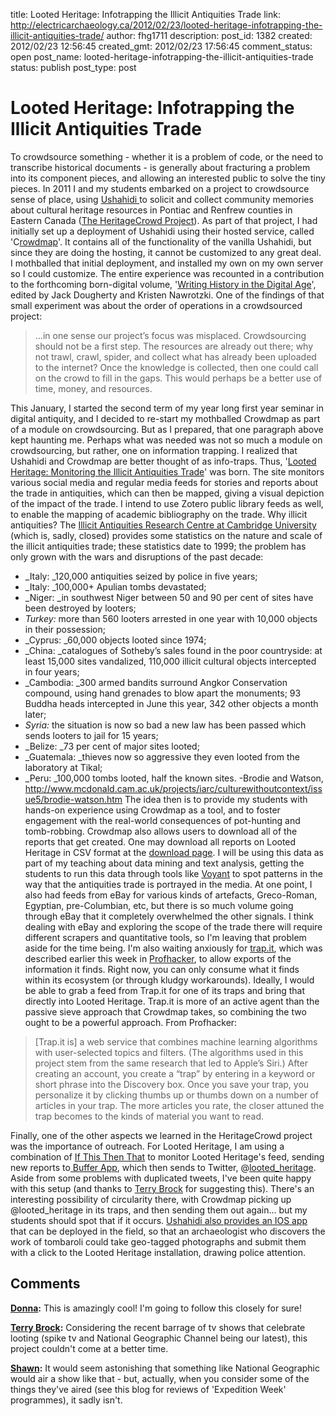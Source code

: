 title: Looted Heritage: Infotrapping the Illicit Antiquities Trade
link: http://electricarchaeology.ca/2012/02/23/looted-heritage-infotrapping-the-illicit-antiquities-trade/
author: fhg1711
description: 
post_id: 1382
created: 2012/02/23 12:56:45
created_gmt: 2012/02/23 17:56:45
comment_status: open
post_name: looted-heritage-infotrapping-the-illicit-antiquities-trade
status: publish
post_type: post

# Looted Heritage: Infotrapping the Illicit Antiquities Trade

To crowdsource something - whether it is a problem of code, or the need to transcribe historical documents - is generally about fracturing a problem into its component pieces, and allowing an interested public to solve the tiny pieces. In 2011 I and my students embarked on a project to crowdsource sense of place, using [Ushahidi ](http://ushahidi.com)to solicit and collect community memories about cultural heritage resources in Pontiac and Renfrew counties in Eastern Canada ([The HeritageCrowd Project](http://heritagecrowd.org)). As part of that project, I had initially set up a deployment of Ushahidi using their hosted service, called 'C[rowdmap](https://crowdmap.com/mhi)'. It contains all of the functionality of the vanilla Ushahidi, but since they are doing the hosting, it cannot be customized to any great deal. I mothballed that initial deployment, and installed my own on my own server so I could customize. The entire experience was recounted in a contribution to the forthcoming born-digital volume, '[Writing History in the Digital Age](http://writinghistory.trincoll.edu/crowdsourcing/heritagecrowd-project-graham-massie-feuerherm/)', edited by Jack Dougherty and Kristen Nawrotzki. One of the findings of that small experiment was about the order of operations in a crowdsourced project: 

> ...in one sense our project’s focus was misplaced. Crowdsourcing should not be a first step. The resources are already out there; why not trawl, crawl, spider, and collect what has already been uploaded to the internet? Once the knowledge is collected, then one could call on the crowd to fill in the gaps. This would perhaps be a better use of time, money, and resources.

This January, I started the second term of my year long first year seminar in digital antiquity, and I decided to re-start my mothballed Crowdmap as part of a module on crowdsourcing. But as I prepared, that one paragraph above kept haunting me. Perhaps what was needed was not so much a module on crowdsourcing, but rather, one on information trapping. I realized that Ushahidi and Crowdmap are better thought of as info-traps. Thus, '[Looted Heritage: Monitoring the Illicit Antiquities Trade](http://heritage.crowdmap.com)' was born. The site monitors various social media and regular media feeds for stories and reports about the trade in antiquities, which can then be mapped, giving a visual depiction of the impact of the trade. I intend to use Zotero public library feeds as well, to enable the mapping of academic bibliography on the trade. Why illicit antiquities? The [Illicit Antiquities Research Centre at Cambridge University](http://www.mcdonald.cam.ac.uk/projects/iarc/home.htm) (which is, sadly, closed) provides some statistics on the nature and scale of the illicit antiquities trade; these statistics date to 1999; the problem has only grown with the wars and disruptions of the past decade: 

  * _Italy: _120,000 antiquities seized by police in five years;
  * _Italy: _100,000+ Apulian tombs devastated;
  * _Niger: _in southwest Niger between 50 and 90 per cent of sites have been destroyed by looters;
  * _Turkey:_ more than 560 looters arrested in one year with 10,000 objects in their possession;
  * _Cyprus: _60,000 objects looted since 1974;
  * _China: _catalogues of Sotheby’s sales found in the poor countryside: at least 15,000 sites vandalized, 110,000 illicit cultural objects intercepted in four years;
  * _Cambodia: _300 armed bandits surround Angkor Conservation compound, using hand grenades to blow apart the monuments; 93 Buddha heads intercepted in June this year, 342 other objects a month later;
  * _Syria:_ the situation is now so bad a new law has been passed which sends looters to jail for 15 years;
  * _Belize: _73 per cent of major sites looted;
  * _Guatemala: _thieves now so aggressive they even looted from the laboratory at Tikal;
  * _Peru: _100,000 tombs looted, half the known sites.
-Brodie and Watson, <http://www.mcdonald.cam.ac.uk/projects/iarc/culturewithoutcontext/issue5/brodie-watson.htm> The idea then is to provide my students with hands-on experience using Crowdmap as a tool, and to foster engagement with the real-world consequences of pot-hunting and tomb-robbing. Crowdmap also allows users to download all of the reports that get created. One may download all reports on Looted Heritage in CSV format at the [download page](https://heritage.crowdmap.com/reports_download). I will be using this data as part of my teaching about data mining and text analysis, getting the students to run this data through tools like [Voyant](http://voyant-tools.org/) to spot patterns in the way that the antiquities trade is portrayed in the media. At one point, I also had feeds from eBay for various kinds of artefacts, Greco-Roman, Egyptian, pre-Columbian, etc, but there is so much volume going through eBay that it completely overwhelmed the other signals. I think dealing with eBay and exploring the scope of the trade there will require different scrapers and quantitative tools, so I'm leaving that problem aside for the time being. I'm also waiting anxiously for [trap.it](http://trap.it/), which was described earlier this week in [Profhacker](http://chronicle.com/blogs/profhacker/set-traps-for-online-information-with-trapit/38649), to allow exports of the information it finds. Right now, you can only consume what it finds within its ecosystem (or through kludgy workarounds). Ideally, I would be able to grab a feed from Trap.it for one of its traps and bring that directly into Looted Heritage. Trap.it is more of an active agent than the passive sieve approach that Crowdmap takes, so combining the two ought to be a powerful approach. From Profhacker: 

> [Trap.it is] a web service that combines machine learning algorithms with user-selected topics and filters. (The algorithms used in this project stem from the same research that led to Apple’s Siri.) After creating an account, you create a “trap” by entering in a keyword or short phrase into the Discovery box. Once you save your trap, you personalize it by clicking thumbs up or thumbs down on a number of articles in your trap. The more articles you rate, the closer attuned the trap becomes to the kinds of material you want to read.

Finally, one of the other aspects we learned in the HeritageCrowd project was the importance of outreach. For Looted Heritage, I am using a combination of [If This Then That](http://ifttt.com/) to monitor Looted Heritage's feed, sending new reports to[ Buffer App](http://bufferapp.com/dashboard), which then sends to Twitter, @[looted_heritage](https://twitter.com/#!/looted_heritage). Aside from some problems with duplicated tweets, I've been quite happy with this setup (and thanks to [Terry Brock](https://twitter.com/#!/@brockter) for suggesting this). There's an interesting possibility of circularity there, with Crowdmap picking up @looted_heritage in its traps, and then sending them out again... but my students should spot that if it occurs. [Ushahidi also provides an IOS app](http://blog.ushahidi.com/index.php/2011/07/09/ushahidi-ios-white-label/) that can be deployed in the field, so that an archaeologist who discovers the work of tombaroli could take geo-tagged photographs and submit them with a click to the Looted Heritage installation, drawing police attention.

## Comments

**[Donna](#5979 "2012-02-24 22:59:09"):** This is amazingly cool! I'm going to follow this closely for sure!

**[Terry Brock](#6007 "2012-02-27 10:18:57"):** Considering the recent barrage of tv shows that celebrate looting (spike tv and National Geographic Channel being our latest), this project couldn't come at a better time.

**[Shawn](#6008 "2012-02-27 10:57:48"):** It would seem astonishing that something like National Geographic would air a show like that - but, actually, when you consider some of the things they've aired (see this blog for reviews of 'Expedition Week' programmes), it sadly isn't.

